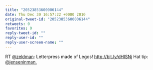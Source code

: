 ```yaml
---
title: "20523853600006144"
date: Thu Dec 30 16:57:22 +0000 2010
original-tweet-id: "20523853600006144"
retweets: 0
favorites: 0
reply-tweet-id: ""
reply-user-id: ""
reply-user-screen-name: ""
---
```

RT <a href="https://twitter.com/zeldman">@zeldman</a>: Letterpress made of Legos! http://bit.ly/dHlSNj 
Hat tip: <a href="https://twitter.com/jenseninman.">@jenseninman.</a>
